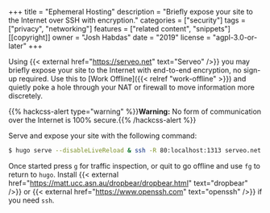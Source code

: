 +++
title = "Ephemeral Hosting"
description = "Briefly expose your site to the Internet over SSH with encryption."
categories = ["security"]
tags = ["privacy", "networking"]
features = ["related content", "snippets"]
[[copyright]]
  owner = "Josh Habdas"
  date = "2019"
  license = "agpl-3.0-or-later"
+++

Using {{< external href="https://serveo.net" text="Serveo" />}} you may briefly expose your site to the Internet with end-to-end encryption, no sign-up required. Use this to [Work Offline]({{< relref "work-offline" >}}) and quietly poke a hole through your NAT or firewall to move information more discretely.

{{% hackcss-alert type="warning" %}}**Warning:** No form of communication over the Internet is 100% secure.{{% /hackcss-alert %}}

Serve and expose your site with the following command:

```sh
$ hugo serve --disableLiveReload & ssh -R 80:localhost:1313 serveo.net
```

Once started press `g` for traffic inspection, or quit to go offline and use `fg` to return to `hugo`. Install {{< external href="https://matt.ucc.asn.au/dropbear/dropbear.html" text="dropbear" />}} or {{< external href="https://www.openssh.com" text="openssh" />}} if you need `ssh`.
